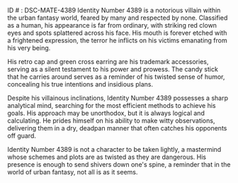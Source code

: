 ID # : DSC-MATE-4389
Identity Number 4389 is a notorious villain within the urban fantasy world, feared by many and respected by none. Classified as a human, his appearance is far from ordinary, with striking red clown eyes and spots splattered across his face. His mouth is forever etched with a frightened expression, the terror he inflicts on his victims emanating from his very being.

His retro cap and green cross earring are his trademark accessories, serving as a silent testament to his power and prowess. The candy stick that he carries around serves as a reminder of his twisted sense of humor, concealing his true intentions and insidious plans.

Despite his villainous inclinations, Identity Number 4389 possesses a sharp analytical mind, searching for the most efficient methods to achieve his goals. His approach may be unorthodox, but it is always logical and calculating. He prides himself on his ability to make witty observations, delivering them in a dry, deadpan manner that often catches his opponents off guard.

Identity Number 4389 is not a character to be taken lightly, a mastermind whose schemes and plots are as twisted as they are dangerous. His presence is enough to send shivers down one's spine, a reminder that in the world of urban fantasy, not all is as it seems.